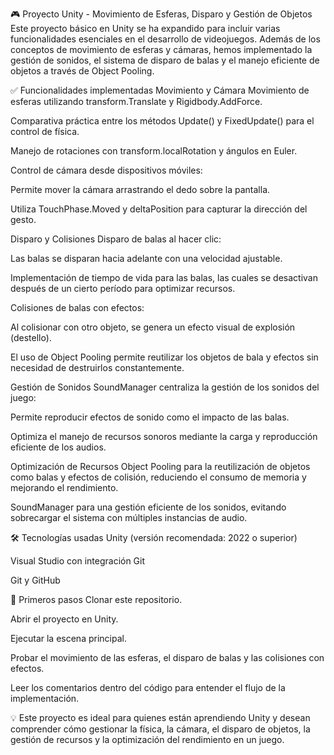 ﻿🎮 Proyecto Unity - Movimiento de Esferas, Disparo y Gestión de Objetos
Este proyecto básico en Unity se ha expandido para incluir varias funcionalidades esenciales en el desarrollo de videojuegos. Además de los conceptos de movimiento de esferas y cámaras, hemos implementado la gestión de sonidos, el sistema de disparo de balas y el manejo eficiente de objetos a través de Object Pooling.

✅ Funcionalidades implementadas
Movimiento y Cámara
Movimiento de esferas utilizando transform.Translate y Rigidbody.AddForce.

Comparativa práctica entre los métodos Update() y FixedUpdate() para el control de física.

Manejo de rotaciones con transform.localRotation y ángulos en Euler.

Control de cámara desde dispositivos móviles:

Permite mover la cámara arrastrando el dedo sobre la pantalla.

Utiliza TouchPhase.Moved y deltaPosition para capturar la dirección del gesto.

Disparo y Colisiones
Disparo de balas al hacer clic:

Las balas se disparan hacia adelante con una velocidad ajustable.

Implementación de tiempo de vida para las balas, las cuales se desactivan después de un cierto período para optimizar recursos.

Colisiones de balas con efectos:

Al colisionar con otro objeto, se genera un efecto visual de explosión (destello).

El uso de Object Pooling permite reutilizar los objetos de bala y efectos sin necesidad de destruirlos constantemente.

Gestión de Sonidos
SoundManager centraliza la gestión de los sonidos del juego:

Permite reproducir efectos de sonido como el impacto de las balas.

Optimiza el manejo de recursos sonoros mediante la carga y reproducción eficiente de los audios.

Optimización de Recursos
Object Pooling para la reutilización de objetos como balas y efectos de colisión, reduciendo el consumo de memoria y mejorando el rendimiento.

SoundManager para una gestión eficiente de los sonidos, evitando sobrecargar el sistema con múltiples instancias de audio.

🛠️ Tecnologías usadas
Unity (versión recomendada: 2022 o superior)

Visual Studio con integración Git

Git y GitHub

🚀 Primeros pasos
Clonar este repositorio.

Abrir el proyecto en Unity.

Ejecutar la escena principal.

Probar el movimiento de las esferas, el disparo de balas y las colisiones con efectos.

Leer los comentarios dentro del código para entender el flujo de la implementación.

💡 Este proyecto es ideal para quienes están aprendiendo Unity y desean comprender cómo gestionar la física, la cámara, el disparo de objetos, la gestión de recursos y la optimización del rendimiento en un juego.

